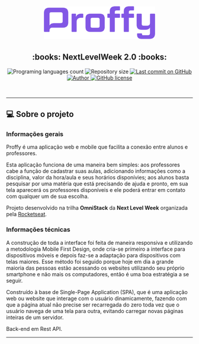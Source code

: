 <h1 align="center">
    <img src="images_readme/logo.svg" width="300px">
</h1>
<h2 align="center">
   :books: NextLevelWeek 2.0 :books:
</h2>

<p align="center">
  <img alt="Programing languages count" src="https://img.shields.io/github/languages/count/GabrielReira/Proffy-Project?color=8257e5&style=flat-square">
  <img alt="Repository size" src="https://img.shields.io/github/repo-size/GabrielReira/Proffy-Project?color=8257e5&style=flat-square">
  <a href="https://github.com/GabrielReira/Proffy-Project/commits/master">
    <img alt="Last commit on GitHub" src="https://img.shields.io/github/last-commit/GabrielReira/Proffy-Project?color=8257e5&style=flat-square">
  </a>
  <a href="https://github.com/GabrielReira">
    <img alt="Author" src="https://img.shields.io/badge/made%20by-GabrielReira-8257e5?style=flat-square">
  </a>
  <a href="https://github.com/GabrielReira/Proffy-Project/blob/master/LICENSE.md">
    <img alt="GitHub license" src="https://img.shields.io/github/license/GabrielReira/Proffy-Project?color=8257e5&style=flat-square">
  </a>
</p>

<br>

---

## 💻 Sobre o projeto
### Informações gerais
<p>Proffy é uma aplicação web e mobile que facilita a conexão entre alunos e professores.</p>
<p>Esta aplicação funciona de uma maneira bem simples: aos professores cabe a função de cadastrar suas aulas, adicionando informações como a disciplina, valor da hora/aula e seus horários disponívies; aos alunos basta pesquisar por uma matéria que está precisando de ajuda e pronto, em sua tela aparecerá os professores disponíveis e ele poderá entrar em contato com qualquer um de sua escolha.</p>
<p>Projeto desenvolvido na trilha <strong>OmniStack</strong> da <strong>Next Level Week</strong> organizada pela <a href="https://rocketseat.com.br/">Rocketseat</a>.</p>

### Informações técnicas
<p>
  A construção de toda a interface foi feita de maneira responsiva e utilizando a metodologia Mobile First Design, onde cria-se primeiro a interface para dispositivos móveis e depois faz-se a adaptação para dispositivos com telas maiores. Esse método foi seguido porque hoje em dia a grande maioria das pessoas estão acessando os websites utilizando seu próprio smartphone e não mais os computadores, então é uma boa estratégia a se seguir.
</p>
<p>
  Construído à base de Single-Page Application (SPA), que é uma aplicação web ou website que interage com o usuário dinamicamente, fazendo com que a página atual não precise ser recarregada do zero toda vez que o usuário navega de uma tela para outra, evitando carregar novas páginas inteiras de um servidor.
</p>
<p>
  Back-end em Rest API.
</p>
  
---
